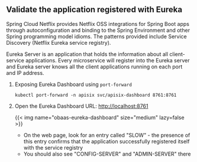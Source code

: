 
## Validate the application registered with Eureka

Spring Cloud Netflix provides Netflix OSS integrations for Spring Boot apps through autoconfiguration and binding to the Spring Environment and other Spring programming model idioms. The patterns provided include Service Discovery (Netflix Eureka service registry).

Eureka Server is an application that holds the information about all client-service applications. Every microservice will register into the Eureka server and Eureka server knows all the client applications running on each port and IP address.

1. Exposing Eureka Dashboard using `port-forward`

    ```shell
    kubectl port-forward -n apisix svc/apisix-dashboard 8761:8761
    ```

2. Open the Eureka Dashboard URL: <http://localhost:8761>

    <!-- spellchecker-disable -->
    {{< img name="obaas-eureka-dashboard" size="medium" lazy=false >}}
    <!-- spellchecker-enable -->

    * On the web page, look for an entry called "SLOW" - the presence of this entry confirms that the application successfully registered itself with the service registry
    * You should also see "CONFIG-SERVER" and "ADMIN-SERVER" there
